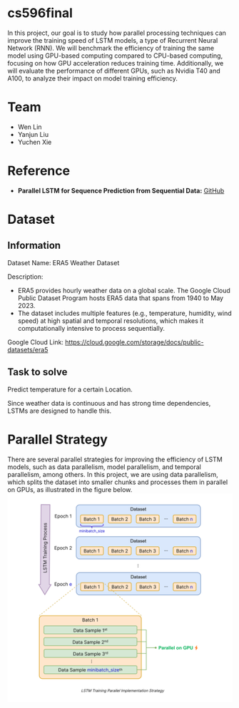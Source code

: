 # cs596final
In this project, our goal is to study how parallel processing techniques can improve the training speed of LSTM models, a type of Recurrent Neural Network (RNN). We will benchmark the efficiency of training the same model using GPU-based computing compared to CPU-based computing, focusing on how GPU acceleration reduces training time. Additionally, we will evaluate the performance of different GPUs, such as Nvidia T40 and A100, to analyze their impact on model training efficiency.

# Team
* Wen Lin
* Yanjun Liu
* Yuchen Xie
  
# Reference

- **Parallel LSTM for Sequence Prediction from Sequential Data:** [GitHub](https://github.com/baobuiquang/ParallelLSTM/tree/main)
  
# Dataset
## Information
Dataset Name: ERA5 Weather Dataset

Description:
* ERA5 provides hourly weather data on a global scale. The Google Cloud Public Dataset Program hosts ERA5 data that spans from 1940 to May 2023.
* The dataset includes multiple features (e.g., temperature, humidity, wind speed) at high spatial and temporal resolutions, which makes it computationally intensive to process sequentially.

Google Cloud Link: https://cloud.google.com/storage/docs/public-datasets/era5
## Task to solve
Predict temperature for a certain Location.

Since weather data is continuous and has strong time dependencies, LSTMs are designed to handle this. 

# Parallel Strategy
There are several parallel strategies for improving the efficiency of LSTM models, such as data parallelism, model parallelism, and temporal parallelism, among others. In this project, we are using data parallelism, which splits the dataset into smaller chunks and processes them in parallel on GPUs, as illustrated in the figure below.
![strategy image](strategy.png)
